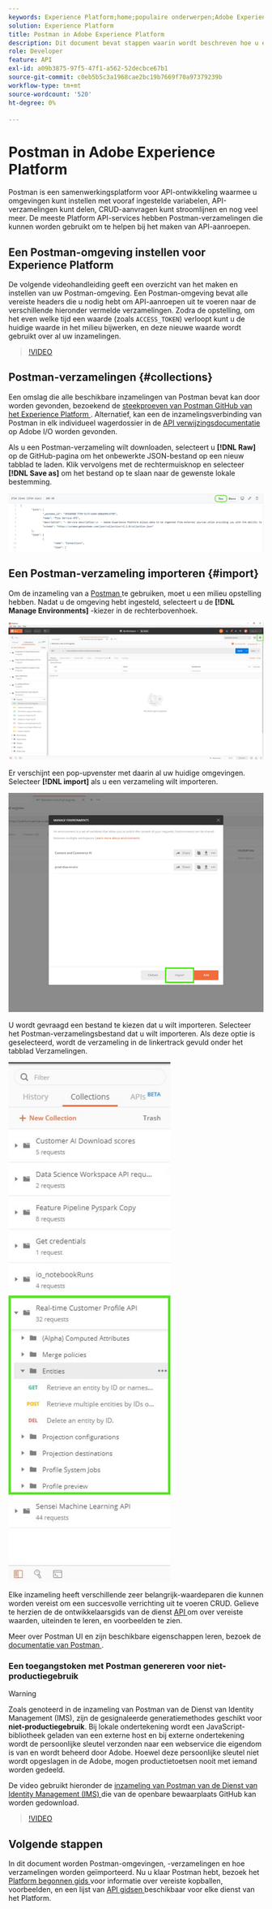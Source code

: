 ```yaml
---
keywords: Experience Platform;home;populaire onderwerpen;Adobe Experience Platform;api-handleiding;platform-api-handleiding;inleiding tot platform;ontwikkelaarshandleiding
solution: Experience Platform
title: Postman in Adobe Experience Platform
description: Dit document bevat stappen waarin wordt beschreven hoe u een Postman-omgeving instelt, Postman-verzamelingen importeert en een lijst met beschikbare verzamelingen voor elke Platform-service.
role: Developer
feature: API
exl-id: a09b3875-97f5-47f1-a562-52decbce67b1
source-git-commit: c0eb5b5c3a1968cae2bc19b7669f70a97379239b
workflow-type: tm+mt
source-wordcount: '520'
ht-degree: 0%

---
```


# Postman in Adobe Experience Platform

Postman is een samenwerkingsplatform voor API-ontwikkeling waarmee u omgevingen kunt instellen met vooraf ingestelde variabelen, API-verzamelingen kunt delen, CRUD-aanvragen kunt stroomlijnen en nog veel meer. De meeste Platform API-services hebben Postman-verzamelingen die kunnen worden gebruikt om te helpen bij het maken van API-aanroepen.

## Een Postman-omgeving instellen voor Experience Platform

De volgende videohandleiding geeft een overzicht van het maken en instellen van uw Postman-omgeving. Een Postman-omgeving bevat alle vereiste headers die u nodig hebt om API-aanroepen uit te voeren naar de verschillende hieronder vermelde verzamelingen. Zodra de opstelling, om het even welke tijd een waarde (zoals `ACCESS_TOKEN`) verloopt kunt u de huidige waarde in het milieu bijwerken, en deze nieuwe waarde wordt gebruikt over al uw inzamelingen.

>[!VIDEO](https://video.tv.adobe.com/v/28832)

## Postman-verzamelingen {#collections}

Een omslag die alle beschikbare inzamelingen van Postman bevat kan door worden gevonden, bezoekend de [ steekproeven van Postman GitHub van het Experience Platform ](https://github.com/adobe/experience-platform-postman-samples/tree/master/apis/experience-platform). Alternatief, kan een de inzamelingsverbinding van Postman in elk individueel wagerdossier in de [ API verwijzingsdocumentatie ](https://www.adobe.com/go/platform-api-reference-en) op Adobe I/O worden gevonden.

Als u een Postman-verzameling wilt downloaden, selecteert u **[!DNL Raw]** op de GitHub-pagina om het onbewerkte JSON-bestand op een nieuw tabblad te laden. Klik vervolgens met de rechtermuisknop en selecteer **[!DNL Save as]** om het bestand op te slaan naar de gewenste lokale bestemming.

![ ruwe JSON ](./images/api-guide/raw-collection.PNG)

## Een Postman-verzameling importeren {#import}

Om de inzameling van a [ Postman ](#collections) te gebruiken, moet u een milieu opstelling hebben. Nadat u de omgeving hebt ingesteld, selecteert u de **[!DNL Manage Environments]** -kiezer in de rechterbovenhoek.

![ beheert milieu selecteur ](./images/api-guide/environment-selector.png)

Er verschijnt een pop-upvenster met daarin al uw huidige omgevingen. Selecteer **[!DNL import]** als u een verzameling wilt importeren.

![ de invoerknoop ](./images/api-guide/import-collection.png)

U wordt gevraagd een bestand te kiezen dat u wilt importeren. Selecteer het Postman-verzamelingsbestand dat u wilt importeren. Als deze optie is geselecteerd, wordt de verzameling in de linkertrack gevuld onder het tabblad Verzamelingen.

![ bevolkte inzameling ](./images/api-guide/imported-collection.png)

Elke inzameling heeft verschillende zeer belangrijk-waardeparen die kunnen worden vereist om een succesvolle verrichting uit te voeren CRUD. Gelieve te herzien de de ontwikkelaarsgids van de dienst [ API ](api-guide.md#api-guides) om over vereiste waarden, uiteinden te leren, en voorbeelden te zien.

Meer over Postman UI en zijn beschikbare eigenschappen leren, bezoek de [ documentatie van Postman ](https://learning.postman.com/docs/getting-started/navigating-postman/).

### Een toegangstoken met Postman genereren voor niet-productiegebruik

>[!WARNING]
>
>Zoals genoteerd in de inzameling van Postman van de Dienst van Identity Management (IMS), zijn de gesignaleerde generatiemethodes geschikt voor **niet-productiegebruik**. Bij lokale ondertekening wordt een JavaScript-bibliotheek geladen van een externe host en bij externe ondertekening wordt de persoonlijke sleutel verzonden naar een webservice die eigendom is van en wordt beheerd door Adobe. Hoewel deze persoonlijke sleutel niet wordt opgeslagen in de Adobe, mogen productietoetsen nooit met iemand worden gedeeld.

De video gebruikt hieronder de [ inzameling van Postman van de Dienst van Identity Management (IMS) ](https://github.com/adobe/experience-platform-postman-samples/blob/master/apis/ims/Identity%20Management%20Service.postman_collection.json) die van de openbare bewaarplaats GitHub kan worden gedownload.

>[!VIDEO](https://video.tv.adobe.com/v/29698/?quality=12&learn=on)

## Volgende stappen

In dit document worden Postman-omgevingen, -verzamelingen en hoe verzamelingen worden geïmporteerd. Nu u klaar Postman hebt, bezoek het [ Platform begonnen gids ](api-guide.md) voor informatie over vereiste kopballen, voorbeelden, en een lijst van [ API gidsen ](api-guide.md#api-guides) beschikbaar voor elke dienst van het Platform.
